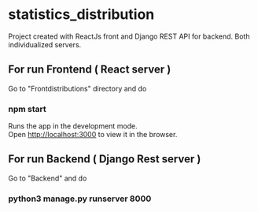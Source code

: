 # statistics_distribution

Project created with ReactJs front and Django REST API for backend. Both individualized servers.



## For run Frontend ( React server ) 

Go to "Frontdistributions" directory and do 
### npm start

Runs the app in the development mode.\
Open [http://localhost:3000](http://localhost:3000) to view it in the browser.


## For run Backend ( Django Rest server ) 

Go to "Backend" and do 
### python3 manage.py runserver 8000

